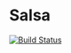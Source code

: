 # Salsa

[![Build Status](https://travis-ci.com/nhdaly/Salsa.jl.svg?branch=master)](https://travis-ci.com/nhdaly/Salsa.jl)
